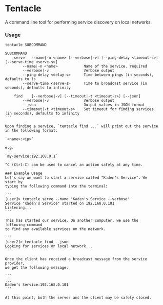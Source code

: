 # Tentacle

A command line tool for performing service discovery on local networks.

### Usage
````
tentacle SUBCOMMAND

SUBCOMMAND
    serve   --name|-n <name> [--verbose|-v] [--ping-delay <timeout-s>] [--serve-time <serve-s>]
        --name|-n <name>            Name of the service, required
        --verbose|-v                Verbose output
        --ping-delay <delay-s>      Time between pings (in seconds), defaults to 1s
        --serve-time <serve-s>      Time to broadcast service (in seconds), defaults to infinity

    find    [--verbose|-v] [--timeout|-t <timeout-s>] [--json]
        --verbose|-v                Verbose output
        --json                      Output values in JSON format
        --timeout|-t <timeout-s>    Set timeout for finding services (in seconds), defaults to infinity
```

Upon finding a service, `tentacle find ...` will print out the service
in the following format:

`<name>:<ip>`

e.g.

`my-service:192.168.0.1`

^C (Ctrl-C) can be used to cancel an action safely at any time.

### Example Usage
Let's say we want to start a service called "Kaden's Service". We start by
typing the following command into the terminal:

```
[user]> tentacle serve --name "Kaden's Service --verbose"
Service "Kaden's Service" started on 192.168.0.101
Listening...
```

This has started our service. On another computer, we use the following command
to find any available services on the network.

```
[user2]> tentacle find --json
Looking for services on local network...
```

Once the client has received a broadcast message from the service provider,
we get the following message:

```
...
Kaden's Service:192.168.0.101
```

At this point, both the server and the client may be safely closed.

